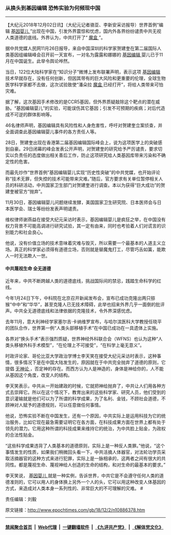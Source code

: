 ### 从换头到基因编辑 恐怖实验为何频现中国
------------------------

<p>
 【大纪元2018年12月02日讯】（大纪元记者骆亚、李新安采访报导）世界首例“编辑
 <a href="http://www.epochtimes.com/gb/tag/%E5%9F%BA%E5%9B%A0%E5%A9%B4%E5%84%BF.html">
  基因婴儿
 </a>
 ”出现在中国，引发外界震惊和忧虑，国内外各界纷纷谴责中共无视人类道德的底线。外界认为，中共打开了“
 <a href="http://www.epochtimes.com/gb/tag/%E9%AD%94%E7%9B%92.html">
  魔盒
 </a>
 ”。
</p>
<p>
 据中共党媒人民网11月26日报导，来自中国深圳的科学家贺建奎在第二届国际人类基因组编辑峰会召开前一天宣布，一对名为露露和娜娜的
 <a href="http://www.epochtimes.com/gb/tag/%E5%9F%BA%E5%9B%A0%E7%BC%96%E8%BE%91.html">
  基因编辑
 </a>
 婴儿已于11月在中国诞生。此举令舆论哗然。
</p>
<p>
 当日，122位大陆科学家在“知识分子”微博上发布联署声明，表示这项
 <a href="http://www.epochtimes.com/gb/tag/%E5%9F%BA%E5%9B%A0%E7%BC%96%E8%BE%91.html">
  基因编辑
 </a>
 技术早就存在，没有任何创新，但因其带有的巨大风险和更重要的伦理，全球生物医学科学家都不去做，这次试验致使“潘朵拉
 <a href="http://www.epochtimes.com/gb/tag/%E9%AD%94%E7%9B%92.html">
  魔盒
 </a>
 已经打开”，将给人类带来可怕灾难。
</p>
<p>
 据了解，这次基因手术修改的是CCR5基因，但外界质疑敲除这个靶点的潜在威胁。“基因编辑婴儿”的实验，可能误伤其它基因；引发不可预期的疾病；对后代造成不可逆的群体影响等。
</p>
<p>
 46名律师声明，基因编辑具有风险性和人身危害性，呼吁对贺建奎立案侦查，并全面调查此基因编辑婴儿事件的各方责任人等。
</p>
<p>
 28日，贺建奎出现在香港第二届基因编辑国际峰会上，说为这项医学上的突破感到自豪。29日闭幕的峰会发表公开声明，对贺建奎的研究给予严厉谴责，要求切实以负责任的态度做出相关善后工作，防止这项研究给人类基因库带来污染和不确定性的危害。
</p>
<p>
 而最先炒作“世界首例”基因编辑婴儿实现“历史性突破”的中共党媒，也开始评论称“技术无罪，但失控的技术可能带来灾难。”随后，官方要求有关单位暂停相关人员的科研活动，中共国家卫生部门对贺建奎进行调查。本以为获得“巨大成功”的贺建奎被官方“抛弃”。
</p>
<p>
 11月30日，基因编辑婴儿问题继续发酵，美国国家卫生研究院、日本医师会与日本医学会、瑞士等纷纷发表声明谴责。
</p>
<p>
 维权律师谢燕益在接受大纪元采访时表示，基因编辑婴儿是疯狂之举，在中国没有权力背景不可能高调进行研究试验，其一定有由来，同时也考验着人们对谎言的识别能力和社会良心。
</p>
<p>
 他说，没有价值立场的技术意味着灾难与毁灭，所以需要一个最基本的人道主义立场。真正的科学家必须得有道德立场，否则就是替魔鬼打工，尽管巧舌如簧，能欺人一时无法欺人一世。
</p>
<h4>
 中共蔑视生命 全无道德
</h4>
<p>
 近年来，中共不断跨越人类的道德底线，挑战国际间的禁忌，践踏生命科学的红线。
</p>
<p>
 今年1月24日下午，中科院在北京召开新闻发布会，宣布已成功克隆出两只猕猴“中中”和“华华”，甚至克隆人已无技术障碍，此举也招来外界几乎一面倒的批评声。中共全无道德底线和法律依据的克隆技术，令外界深感忧虑。
</p>
<p>
 去年11月，意大利神经学家塞尔吉‧卡纳维罗宣布，与哈尔滨医科大学教授任晓平的团队合作，世界第一例“人类头部移植手术”在中国已成功在一具遗体上实施。
</p>
<p>
 各界对“换头手术”表示强烈质疑，世界神经外科联合会（WFNS）也认为这种“人类头移植外科手术模型”，“在伦理上不可接受”，“在科学上毫无意义”。
</p>
<p>
 时政评论家、哥伦比亚大学政治学博士李天笑在接受大纪元采访时表示，这种事情，很多情况下是在中国大陆发生的，原因就在于中共完全抛弃了道德的原则，它提倡
 <a href="http://www.epochtimes.com/gb/tag/%E6%97%A0%E7%A5%9E%E8%AE%BA.html">
  无神论
 </a>
 ，否定神的存在。而西方认为人是神造的，身体是神给你的，人不能从基因这个角度，改变人的结构。
</p>
<p>
 李天笑表示，中共从一开始建政的时候，它就把神给抛弃了，中共让人们用各种方式去崇拜它。所以在这个情况下，教育出来的这些科学家、研究人员，他们受到的意识灌输就是他们可以为了所谓的科学成果，为了名利、金钱，不顾社会道德，不顾神对人赋予的道德规则，可以任意做任何事情。
</p>
<p>
 他说，恐怖实验不断在中国发生，还有一个原因，中共实际上是运用科技为它的统治服务，比如它现在最急需要证明它在各方面，在科技成果方面在世界上都有处于领先的潜力。它用这种所谓的科技成果来维持它的统治，为中共脸上贴金，为政权的合法性贴金。
</p>
<p>
 “这些科学成果违背了人类基本的道德原则，实际上是一种反人类罪。”他说，“这个事情发生的性质，如果我们稍微回头看一下，中共活摘人体器官，对法轮功学员采取活摘器官的这种方式来进行犯罪，实际上是一脉相承的，这两者之间有很大的共同性。都是蔑视生命、蔑视神给人创造的生命的结构，和对生命的最基本的要求。”
</p>
<p>
 李天笑说，
 <a href="http://www.epochtimes.com/gb/tag/%E5%9F%BA%E5%9B%A0%E5%A9%B4%E5%84%BF.html">
  基因婴儿
 </a>
 就是一种实例，告诉世界，中共它是不会遵守任何人类的道德准则的，它可以用人的身体换上另外一个人的头，它可以用这种改变人体基因的方式，来造成对人类本身一系列性的、非常巨大的不可理解的灾难。 #
</p>
<p>
 责任编辑：刘毅
</p>

原文链接：http://www.epochtimes.com/gb/18/12/2/n10886378.htm


------------------------
#### [禁闻聚合首页](https://github.com/gfw-breaker/banned-news/blob/master/README.md) &nbsp;|&nbsp; [Web代理](https://github.com/gfw-breaker/open-proxy/blob/master/README.md) &nbsp;|&nbsp; [一键翻墙软件](https://github.com/gfw-breaker/nogfw/blob/master/README.md) &nbsp;|&nbsp; [《九评共产党》](https://github.com/gfw-breaker/9ping.md/blob/master/README.md#九评之一评共产党是什么) &nbsp;|&nbsp; [《解体党文化》](https://github.com/gfw-breaker/jtdwh.md/blob/master/README.md#绪论)